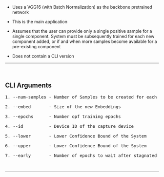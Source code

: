 - Uses a VGG16 (with Batch Normalization) as the backbone pretrained network

- This is the main application

- Assumes that the user can provide only a single positive sample for a single component. System must be subsequently trained for each new component added, or if and when more samples become available for a pre-existing component

- Does not contain a CLI version

---

&nbsp;

## **CLI Arguments**

<pre>
1. --num-samples - Number of Samples to be created for each class in the Dataset

2. --embed       - Size of the new Embeddings

3. --epochs      - Number opf training epochs

4. --id          - Device ID of the capture device

5. --lower       - Lower Confidence Bound of the System

6. --upper       - Lower Confidence Bound of the System

7. --early       - Number of epochs to wait after stagnated validation metrics before stopping the training
</pre>

&nbsp;

---
